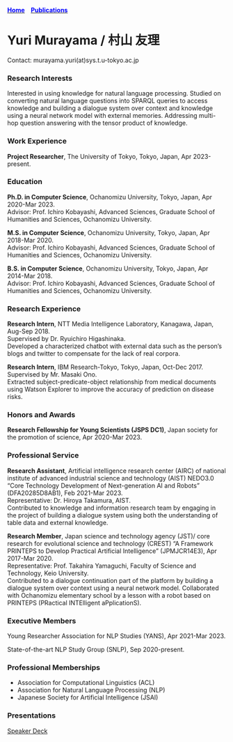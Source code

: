 [<span style="color: Blue; ">**Home**</span>](/index.md)&emsp;[<span style="color: Blue; ">**Publications**</span>](/publications.md)
# Yuri Murayama / 村山 友理
Contact: murayama.yuri(at)sys.t.u-tokyo.ac.jp

### Research Interests
Interested in using knowledge for natural language processing. Studied on converting natural language questions into SPARQL queries to access knowledge and building a dialogue system over context and knowledge using a neural network model with external memories. Addressing multi-hop question answering with the tensor product of knowledge.

### Work Experience
**Project Researcher**, The University of Tokyo, Tokyo, Japan, Apr 2023-present.

### Education
**Ph.D. in Computer Science**, Ochanomizu University, Tokyo, Japan, Apr 2020-Mar 2023.  
Advisor: Prof. Ichiro Kobayashi, Advanced Sciences, Graduate School of Humanities and Sciences, Ochanomizu University. 

**M.S. in Computer Science**, Ochanomizu University, Tokyo, Japan, Apr 2018-Mar 2020.  
Advisor: Prof. Ichiro Kobayashi, Advanced Sciences, Graduate School of Humanities and Sciences, Ochanomizu University. 

**B.S. in Computer Science**, Ochanomizu University, Tokyo, Japan, Apr 2014-Mar 2018.  
Advisor: Prof. Ichiro Kobayashi, Advanced Sciences, Graduate School of Humanities and Sciences, Ochanomizu University.

### Research Experience
**Research Intern**, NTT Media Intelligence Laboratory, Kanagawa, Japan, Aug-Sep 2018.  
Supervised by Dr. Ryuichiro Higashinaka.  
Developed a characterized chatbot with external data such as the person’s blogs and twitter to compensate for the lack of real corpora.

**Research Intern**, IBM Research-Tokyo, Tokyo, Japan, Oct-Dec 2017.  
Supervised by Mr. Masaki Ono.  
Extracted subject-predicate-object relationship from medical documents using Watson Explorer to improve the accuracy of prediction on disease risks.

### Honors and Awards
**Research Fellowship for Young Scientists (JSPS DC1)**, Japan society for the promotion of science, Apr 2020-Mar 2023.  

### Professional Service
**Research Assistant**, Artificial intelligence research center (AIRC) of national institute of advanced industrial science and technology (AIST) NEDO3.0 “Core Technology Development of Next-generation AI and Robots” (DFA20285D8AB1), Feb 2021-Mar 2023.  
Representative: Dr. Hiroya Takamura, AIST.  
Contributed to knowledge and information research team by engaging in the project of building a dialogue system using both the understanding of table data and external knowledge.

**Research Member**, Japan science and technology agency (JST)/ core research for evolutional science and technology (CREST) “A Framework PRINTEPS to Develop Practical Artificial Intelligence” (JPMJCR14E3), Apr 2017-Mar 2020.  
Representative: Prof. Takahira Yamaguchi, Faculty of Science and Technology, Keio University.  
Contributed to a dialogue continuation part of the platform by building a dialogue system over context using a neural network model. Collaborated with Ochanomizu elementary school by a lesson with a robot based on PRINTEPS (PRactical INTElligent aPplicationS).

### Executive Members
Young Researcher Association for NLP Studies (YANS), Apr 2021-Mar 2023.  

State-of-the-art NLP Study Group (SNLP), Sep 2020-present.

### Professional Memberships
- Association for Computational Linguistics (ACL)  
- Association for Natural Language Processing (NLP)  
- Japanese Society for Artificial Intelligence (JSAI)  

### Presentations
[Speaker Deck](https://speakerdeck.com/yuri00)
